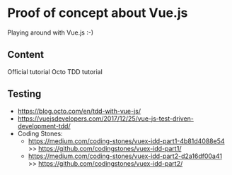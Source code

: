 # Proof of concept about Vue.js
Playing around with Vue.js :-)

## Content
Official tutorial
Octo TDD tutorial

## Testing
* https://blog.octo.com/en/tdd-with-vue-js/
* https://vuejsdevelopers.com/2017/12/25/vue-js-test-driven-development-tdd/
* Coding Stones:
    * https://medium.com/coding-stones/vuex-idd-part1-4b81d4088e54  >> https://github.com/codingstones/vuex-idd-part1/
    * https://medium.com/coding-stones/vuex-idd-part2-d2a16df00a41  >> https://github.com/codingstones/vuex-idd-part2/
